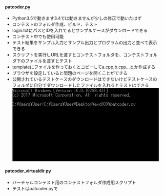 #### patcoder.py
- Python3.5で動きます3.4では動きませんが少しの修正で動いたはず
- コンテストのフォルダ作成、ビルド、テスト
- login.txtにパスとIDを入れてるとサンプルケースがダウンロードできる
- コンテスト中でも使用可能
- テスト結果をサンプル入力とサンプル出力とプログラムの出力と並べて表示できる
- スクリプトを実行しURLを渡すとコンテストフォルダを、コンテストフォルダ下のファイルを渡すとテスト
- templateにファイルを作っておくとコピーしてa.cpp,b.cpp...とか作成する
- ブラウザを設定していると問題のページを開くことができる
- 公開されているテストケースのダウンロードはできないけどテストケースのフォルダに自分でダウンロードしたファイルを入れるとテストはできる  
![Gif](https://raw.githubusercontent.com/ebicochineal/Images/master/patcoder.gif)
#### patcoder_virtualdir.py
- バーチャルコンテスト用のコンテストフォルダ作成用スクリプト  
- テストはpatcoder.pyで  



